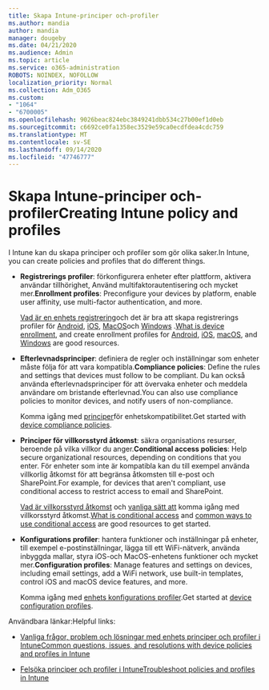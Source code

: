 ```yaml
---
title: Skapa Intune-principer och-profiler
ms.author: mandia
author: mandia
manager: dougeby
ms.date: 04/21/2020
ms.audience: Admin
ms.topic: article
ms.service: o365-administration
ROBOTS: NOINDEX, NOFOLLOW
localization_priority: Normal
ms.collection: Adm_O365
ms.custom:
- "1064"
- "6700005"
ms.openlocfilehash: 9026beac824ebc3849241dbb534c27b00ef1d0eb
ms.sourcegitcommit: c6692ce0fa1358ec3529e59ca0ecdfdea4cdc759
ms.translationtype: MT
ms.contentlocale: sv-SE
ms.lasthandoff: 09/14/2020
ms.locfileid: "47746777"
---
```

# <a name="creating-intune-policy-and-profiles"></a><span data-ttu-id="0542b-102">Skapa Intune-principer och-profiler</span><span class="sxs-lookup"><span data-stu-id="0542b-102">Creating Intune policy and profiles</span></span>

<span data-ttu-id="0542b-103">I Intune kan du skapa principer och profiler som gör olika saker.</span><span class="sxs-lookup"><span data-stu-id="0542b-103">In Intune, you can create policies and profiles that do different things.</span></span>

- <span data-ttu-id="0542b-104">**Registrerings profiler**: förkonfigurera enheter efter plattform, aktivera användar tillhörighet, Använd multifaktorautentisering och mycket mer.</span><span class="sxs-lookup"><span data-stu-id="0542b-104">**Enrollment profiles**: Preconfigure your devices by platform, enable user affinity, use multi-factor authentication, and more.</span></span>

  <span data-ttu-id="0542b-105">[Vad är en enhets registrering](https://docs.microsoft.com/intune/device-enrollment)och det är bra att skapa registrerings profiler för [Android](https://docs.microsoft.com/intune/android-enroll), [iOS](https://docs.microsoft.com/intune/ios-enroll), [MacOS](https://docs.microsoft.com/intune/macos-enroll)och [Windows](https://docs.microsoft.com/intune/windows-enrollment-methods) .</span><span class="sxs-lookup"><span data-stu-id="0542b-105">[What is device enrollment](https://docs.microsoft.com/intune/device-enrollment), and create enrollment profiles for [Android](https://docs.microsoft.com/intune/android-enroll), [iOS](https://docs.microsoft.com/intune/ios-enroll), [macOS](https://docs.microsoft.com/intune/macos-enroll), and [Windows](https://docs.microsoft.com/intune/windows-enrollment-methods) are good resources.</span></span>

- <span data-ttu-id="0542b-106">**Efterlevnadsprinciper**: definiera de regler och inställningar som enheter måste följa för att vara kompatibla.</span><span class="sxs-lookup"><span data-stu-id="0542b-106">**Compliance policies**: Define the rules and settings that devices must follow to be compliant.</span></span> <span data-ttu-id="0542b-107">Du kan också använda efterlevnadsprinciper för att övervaka enheter och meddela användare om bristande efterlevnad.</span><span class="sxs-lookup"><span data-stu-id="0542b-107">You can also use compliance policies to monitor devices, and notify users of non-compliance.</span></span>

  <span data-ttu-id="0542b-108">Komma igång med [principer](https://docs.microsoft.com/intune/device-compliance-get-started)för enhetskompatibilitet.</span><span class="sxs-lookup"><span data-stu-id="0542b-108">Get started with [device compliance policies](https://docs.microsoft.com/intune/device-compliance-get-started).</span></span>
- <span data-ttu-id="0542b-109">**Principer för villkorsstyrd åtkomst**: säkra organisations resurser, beroende på vilka villkor du anger.</span><span class="sxs-lookup"><span data-stu-id="0542b-109">**Conditional access policies**: Help secure organizational resources, depending on conditions that you enter.</span></span> <span data-ttu-id="0542b-110">För enheter som inte är kompatibla kan du till exempel använda villkorlig åtkomst för att begränsa åtkomsten till e-post och SharePoint.</span><span class="sxs-lookup"><span data-stu-id="0542b-110">For example, for devices that aren't compliant, use conditional access to restrict access to email and SharePoint.</span></span>

  <span data-ttu-id="0542b-111">[Vad är villkorsstyrd åtkomst](https://docs.microsoft.com/intune/conditional-access) och [vanliga sätt att](https://docs.microsoft.com/intune/conditional-access-intune-common-ways-use) komma igång med villkorsstyrd åtkomst.</span><span class="sxs-lookup"><span data-stu-id="0542b-111">[What is conditional access](https://docs.microsoft.com/intune/conditional-access) and [common ways to use conditional access](https://docs.microsoft.com/intune/conditional-access-intune-common-ways-use) are good resources to get started.</span></span>

- <span data-ttu-id="0542b-112">**Konfigurations profiler**: hantera funktioner och inställningar på enheter, till exempel e-postinställningar, lägga till ett WiFi-nätverk, använda inbyggda mallar, styra iOS-och MacOS-enhetens funktioner och mycket mer.</span><span class="sxs-lookup"><span data-stu-id="0542b-112">**Configuration profiles**: Manage features and settings on devices, including email settings, add a WiFi network, use built-in templates, control iOS and macOS device features, and more.</span></span>

  <span data-ttu-id="0542b-113">Komma igång med [enhets konfigurations profiler](https://docs.microsoft.com/intune/device-profiles).</span><span class="sxs-lookup"><span data-stu-id="0542b-113">Get started at [device configuration profiles](https://docs.microsoft.com/intune/device-profiles).</span></span>

<span data-ttu-id="0542b-114">Användbara länkar:</span><span class="sxs-lookup"><span data-stu-id="0542b-114">Helpful links:</span></span>

- [<span data-ttu-id="0542b-115">Vanliga frågor, problem och lösningar med enhets principer och profiler i Intune</span><span class="sxs-lookup"><span data-stu-id="0542b-115">Common questions, issues, and resolutions with device policies and profiles in Intune</span></span>](https://docs.microsoft.com/intune/device-profile-troubleshoot)

- [<span data-ttu-id="0542b-116">Felsöka principer och profiler i Intune</span><span class="sxs-lookup"><span data-stu-id="0542b-116">Troubleshoot policies and profiles in Intune</span></span>](https://docs.microsoft.com/intune/troubleshoot-policies-in-microsoft-intune)
